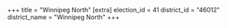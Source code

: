 +++
title = "Winnipeg North"
[extra]
election_id = 41
district_id = "46012"
district_name = "Winnipeg North"
+++

